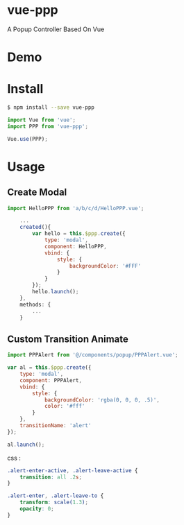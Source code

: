 # vue-ppp

A Popup Controller Based On Vue

# Demo 

# Install 

``` bash 
$ npm install --save vue-ppp
```

``` js
import Vue from 'vue'; 
import PPP from 'vue-ppp'; 

Vue.use(PPP); 
```

# Usage 

## Create Modal 

``` js
import HelloPPP from 'a/b/c/d/HelloPPP.vue';

    ...
    created(){
        var hello = this.$ppp.create({
            type: 'modal', 
            component: HelloPPP,
            vbind: {
                style: {
                    backgroundColor: '#FFF'
                }
            }
        });
        hello.launch();
    }, 
    methods: {
        ... 
    }
```


## Custom Transition Animate 

``` js
import PPPAlert from '@/components/popup/PPPAlert.vue'; 

var al = this.$ppp.create({
    type: 'modal', 
    component: PPPAlert, 
    vbind: {
        style: {
            backgroundColor: 'rgba(0, 0, 0, .5)',
            color: '#fff'
        }
    },
    transitionName: 'alert'
}); 

al.launch();
```

css : 

``` css
.alert-enter-active, .alert-leave-active {
    transition: all .2s; 
}

.alert-enter, .alert-leave-to {
    transform: scale(1.3);
    opacity: 0; 
}
```
